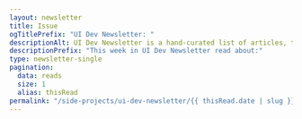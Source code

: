 ```yaml
---
layout: newsletter
title: Issue
ogTitlePrefix: "UI Dev Newsletter: "
descriptionAlt: UI Dev Newsletter is a hand-curated list of articles, tutorials, and tools related to User Interface development delivered to your inbox every two weeks.
descriptionPrefix: "This week in UI Dev Newsletter read about:"
type: newsletter-single
pagination:
  data: reads
  size: 1
  alias: thisRead
permalink: "/side-projects/ui-dev-newsletter/{{ thisRead.date | slug }}/"
---
```

